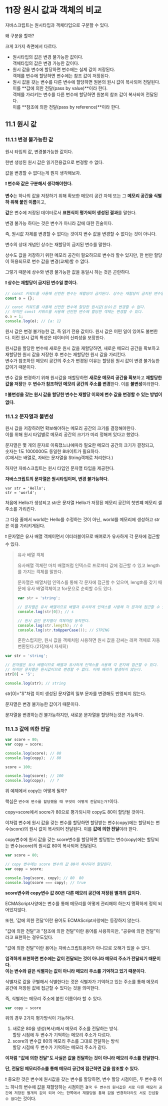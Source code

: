 # 11장 원시 값과 객체의 비교

자바스크립트는 원시타입과 객체타입으로 구분할 수 있다.

왜 구분을 할까?

크게 3가지 측면에서 다르다.

* 원시타입의 값은 변경 불가능한 값이다.<br/>객체타입의 값은 변경 가능한 값이다.
* 원시 값을 변수에 할당하면 변수에는 실제 값이 저장된다.<br/>객체를 변수에 할당하면 변수에는 참조 값이 저장된다.
* 원시 값을 갖는 변수를 다른 변수에 할당하면 원본의 원시 값이 복사되어 전달된다.<br/>이를 **값에 의한 전달(pass by value)**이라 한다.<br/>객체를 가리키는 변수를 다른 변수에 할당하면 원본의 참조 값이 복사되어 전달된다.<br/>이를 **참조에 의한 전달(pass by reference)**이라 한다.



## 11.1 원시 값

### 11.1.1 변경 불가능한 값

원시 타입의 값, 변경불가능한 값이다.

한번 생성된 원시 값은 읽기전용값으로 변경할 수 없다.



값을 변경할 수 없다는게 뭔지 생각해보자.

**❗ 변수와 값은 구분해서 생각해야한다.**

**변수**는 하나의 값을 저장하기 위해 확보한 메모리 공간 자체 또는 그 **메모리 공간을 식별하 위해 붙인 이름**이고,

**값**은 변수에 저장된 데이터로서 **표현식이 평가되어 생성된 결과**를 말한다.

변경 불가능 하다는 것은 변수가 아니라 값에 대한 진술이다.

즉, 원시값 자체를 변경할 수 없다는 것이지 변수 값을 변경할 수 없다는 것이 아니다.



변수의 상대 개념인 상수는 재할당이 금지된 변수를 말한다.

상수도 값을 저장하기 위한 메모리 공간이 필요하므로 변수라 할수 있지만, 한 번만 할당이 허용되므로 변수 값을 변경(교체)할 수 없다.

그렇기 때문에 상수와 변경 불가능한 값을 동일시 하는 것은 곤란하다.

**❗ 상수는 재할당이 금지된 변수일 뿐이다.**

```javascript
// const 키워드를 사용해 선언한 변수는 재할당이 금지된다. 상수는 재할당이 금지된 변수일 뿐이다.
const o = {};

// const 키워드를 사용해 선언한 변수에 할당한 원시값(상수)은 변경할 수 없다.
// 하지만 const 키워드를 사용해 선언한 변수에 할당한 객체는 변경할 수 있다.
o.a = 1;
console.log(o); // {a: 1}
```

원시 값은 변경 불가능한 값, 즉 읽기 전용 값이다. 원시 값은 어떤 일이 있어도 불변한다. 이런 원시 값의 특성은 데이터의 신뢰성을 보장한다.



원시값을 할당한 변수에 새로운 원시 값을 재할당하면, 새로운 메모리 공간을 확보하고 재할당한 원시 값을 저장한 후 변수는 재할당한 원시 값을 가리킨다.<br/>변수가 참조하던 메모리 공간의 주소가 변경된 이유는 할당된 원시 값이 변경 불가능한 값이기 때문이다.

변수 값을 변경하기 위해 원시값을 재할당하면 **새로운 메모리 공간을 확보**하고 **재할당한 값을 저장**한 후 **변수가 참조하던 메모리 공간의 주소를 변경**한다. 이를 **불변성**이라한다.

**❗ 불변성을 갖는 원시 값을 할당한 변수는 재할당 이외에 변수 값을 변경할 수 있는 방법이 없다.**



### 11.1.2 문자열과 불변성

원시 값을 저장하려면 확보해야하는 메모리 공간의 크기를 결정해야한다.<br/>이를 위해 원시 타입별로 메모리 공간의 크기가 미리 정해져 있다고 했었다.

문자열은 몇 개의 문자로 이뤄졌느냐에따라 필요한 메모리 공간의 크기가 결정되고,<br/>숫자는 1도 1000000도 동일한 8바이트가 필요하다.<br/>(C에서는 배열로, 자바는 문자열을 String객체로 처리한다.)

하지만 자바스크립트는 원시 타입인 문자열 타입을 제공한다.

**자바스크립트의 문자열은 원시타입이며, 변경 불가능하다.**

```javasc
var str = 'Hello';
str = 'world';
```

처음에 Hello가 생성되고 str은 문자열 Hello가 저장된 메모리 공간의 첫번쨰 메모리 셀 주소를 가리킨다.

그 다음 줄에서 world는 Hello를 수정하는 것이 아닌, world를 메모리에 생성하고 str은 이를 가리키게된다.



❗ 문자열은 유사 배열 객체이면서 이터러블이므로 배여로가 유사하게 각 문자에 접근할 수 있다.

> 유사 배열 객체
>
> 유사배열 객체란 마치 배열처럼 인덱스로 프로퍼티 값에 접근할 수 있고 length를 가지는 객체를 말한다.
>
> 문자열은 배열처럼 인덱스를 통해 각 문자에 접근할 수 있으며, length를 갖기 때문에 유사 배열객체이고 for문으로 순회할 수도 있다.
>
> ```javascript
> var str = 'string';
> 
> // 문자열은 유사 배열이므로 배열과 유사하게 인덱스를 사용해 각 문자에 접근할 수 있다.
> console.log(str[0]); // s
> 
> // 원시 값인 문자열이 객체처럼 동작한다.
> console.log(str.length); // 6
> console.log(str.toUpperCase()); // STRING
> ```
>
> 혼란스럽지만, 원시 값을 객체처럼 사용하면 원시 값을 감싸는 래퍼 객체로 자동 변환된다.(21장에서 자세히)

```javascript
var str = 'string';

// 문자열은 유사 배열이므로 배열과 유사하게 인덱스를 사용해 각 문자에 접근할 수 있다.
// 하지만 문자열은 원시값이므로 변경할 수 없다. 이때 에러가 발생하지 않는다.
str[0] = 'S';

console.log(str); // string
```

str[0]="S"처럼 이미 생성된 문자열의 일부 문자를 변경해도 반영되지 않는다.

문자열은 변경 불가능한 값이기 때문이다.

문자열을 변경하는건 불가능하지만, 새로운 문자열을 할당하는것은 가능하다.



### 11.1.3 값에 의한 전달

```javascript
var score = 80;
var copy = score;

console.log(score); // 80
console.log(copy);  // 80

score = 100;

console.log(score); // 100
console.log(copy);  // ?
```

위 예제에서 copy는 어떻게 될까?

핵심은 `변수에 변수를 할당했을 때 무엇이 어떻게 전달되는가?`이다.

copy=score에서 socre가 80으로 평가되니까 copy도 80이 할당될 것이다.

이처럼 변수에 원시 값을 갖는 변수를 할당하면 할당받는 변수(copy)에는 할당되는 변수(score)의 원시 값이 복사되어 전달된다. 이를 **값에 의한 전달**이라 한다.

copy변수에 원시 값을 갖는 score변수를 할당하면 할당받는 변수(copy)에는 할당되는 변수(score)의 원시값 80이 복사되어 전달된다.

```javascript
var score = 80;

// copy 변수에는 score 변수의 값 80이 복사되어 할당된다.
var copy = score;

console.log(score, copy); // 80  80
console.log(score === copy); // true
```

**score변수와 copy변수 값 80은 다른 메모리 공간에 저장된 별개의 값이다.**



ECMAScript사양에는 변수를 통해 메모리를 어떻게 관리해야 하는지 명확하게 정의 되어있지않다.

또한, '값에 의한 전달'이란 용어도 ECMAScript사양에는 등장하지 않는다.

"값에 의한 전달"과 "참조에 의한 전달"이란 용어를 사용하지만, "공유에 의한 전달"이라고 표현하는 경우도있다.

"값에 의한 전달"이란 용어는 자바스크립트용어가 아니므로 오해가 있을 수 있다.

**엄격하게 표현하면 변수에는 값이 전달되는 것이 아니라 메모리 주소가 전달되기 때문이다.<br/>이는 변수와 같은 식별자는 값이 아니라 메모리 주소를 기억하고 있기 때문이다.**



식별자로 값을 구별해서 식별한다는 것은 식별자가 기억하고 있는 주소를 통해 메모리 공간에 저장된 값에 접근할 수 있다는 것을 의미한다.

즉, 식별자는 메모리 주소에 붙인 이름이라 할 수 있다.



```javascript
var copy = score
```

위의 경우 2가지 평가방식이 가능하다.

1. 새로운 80을 생성(복사)해서 메모리 주소를 전달하는 방식.<br/>할당 시점에 두 변수가 기억하는 메모리 주소가 다르다.
2. score의 변수값 80의 메모리 주소를 그대로 전달하는 방식<br/>할당 시점에 두 변수가 기억하는 메모리 주소가 같다.

**이처럼 "값에 의한 전달"도 사실은 값을 전달하는 것이 아니라 메모리 주소를 전달한다.**

**단, 전달된 메모리주소를 통해 메모리 공간에 접근하면 값을 참조할 수 있다.**



❗ 중요한 것은 변수에 원시값을 갖는 변수를 할당하면, 변수 할당 시점이든, 두 변수중 어느 하나의 변수에 값을 재할당하는 시점이든 `결국 두 변수의 원시값은 서로 다른 메모리 공간에 저장된 별개의 값이 되어 어느 한쪽에서 재할당을 통해 값을 변경하더라도 서로 간섭할 수 없다`는 것이다.